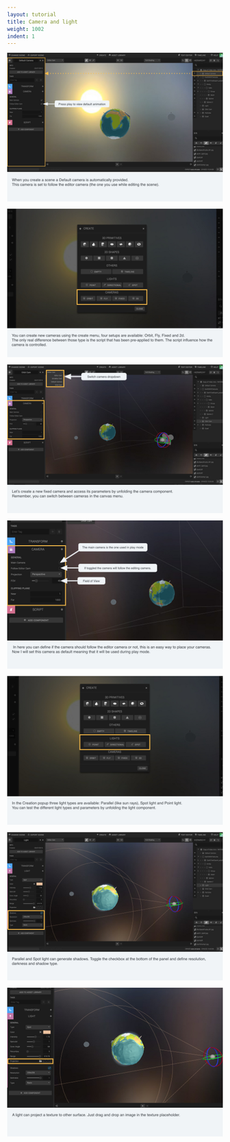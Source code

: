 ```yaml
---
layout: tutorial
title: Camera and light
weight: 1002
indent: 1
---
```


![](CameraLight-storyboard.001.jpg)

![](CameraLight-storyboard.002.jpg)

![](CameraLight-storyboard.003.jpg)

![](CameraLight-storyboard.004.jpg)

![](CameraLight-storyboard.005.jpg)

![](CameraLight-storyboard.006.jpg)

![](CameraLight-storyboard.007.jpg)